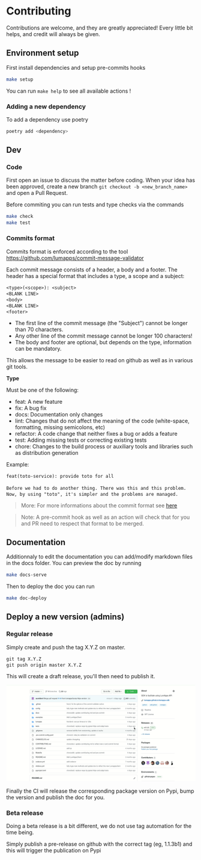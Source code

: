 # Contributing

Contributions are welcome, and they are greatly appreciated! Every little bit helps, and credit will always be given.

## __Environment setup__

First install dependencies and setup pre-commits hooks

```bash
make setup
```

You can run `make help` to see all available actions !

### Adding a new dependency

To add a dependency use poetry

```bash
poetry add <dependency>
```

## __Dev__

### __Code__

First open an issue to discuss the matter before coding.
When your idea has been approved, create a new branch `git checkout -b <new_branch_name>` and open a Pull Request.

Before commiting you can run tests and type checks via the commands

```bash
make check
make test
```

### __Commits format__

Commits format is enforced according to the tool https://github.com/lumapps/commit-message-validator

Each commit message consists of a header, a body and a footer. The header has a special format that includes a type, a scope and a subject:

```
<type>(<scope>): <subject>
<BLANK LINE>
<body>
<BLANK LINE>
<footer>
```

* The first line of the commit message (the "Subject") cannot be longer than 70 characters.
* Any other line of the commit message cannot be longer 100 characters!
* The body and footer are optional, but depends on the type, information can be mandatory.

This allows the message to be easier to read on github as well as in various git tools.


**Type**

Must be one of the following:

* feat: A new feature
* fix: A bug fix
* docs: Documentation only changes
* lint: Changes that do not affect the meaning of the code (white-space, formatting, missing semicolons, etc)
* refactor: A code change that neither fixes a bug or adds a feature
* test: Adding missing tests or correcting existing tests
* chore: Changes to the build process or auxiliary tools and libraries such as distribution generation

Example:
```
feat(toto-service): provide toto for all

Before we had to do another thing. There was this and this problem.
Now, by using "toto", it's simpler and the problems are managed.
```

> More: For more informations about the commit format see [here](https://github.com/lumapps/commit-message-validator#commit-message-format)

>Note: A pre-commit hook as well as an action will check that for you and PR need to respect that format to be merged.

## __Documentation__

Additionnaly to edit the documentation you can add/modify markdown files in the docs folder.
You can preview the doc by running 

```bash
make docs-serve
```

Then to deploy the doc you can run

```bash
make doc-deploy
```


## __Deploy a new version (admins)__


### __Regular release__

Simply create and push the tag X.Y.Z on master. 

```
git tag X.Y.Z
git push origin master X.Y.Z
```

This will create a draft release, you'll then need to publish it.

![](docs/static/publish-release.gif)

Finally the CI will release the corresponding package version on Pypi, bump the version and publish the doc for you.

### __Beta release__

Doing a beta release is a bit different, we do not use tag automation for the time being.

Simply publish a pre-release on github with the correct tag (eg, 1.1.3b1) and this will trigger the publication on Pypi